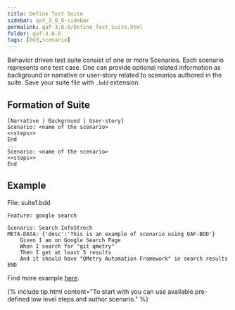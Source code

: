 ```yaml
---
title: Define Test Suite
sidebar: qaf_3_0_0-sidebar
permalink: qaf-3.0.0/Define_Test_Suite.html
folder: qaf-3.0.0
tags: [bdd,scenario]
---
```


Behavior driven test suite consist of one or more Scenarios. Each scenario represents one test case. One can provide optional related information as background or narrative or user-story related to scenarios authored in the suite. Save your suite file with `.bdd` extension.


## Formation of Suite

```
[Narrative | Background | User-story]
Scenario: <name of the scenario>
<<steps>>
End
...
Scenario: <name of the scenario>
<<steps>>
End
```

## Example
File: suite1.bdd

```
Feature: google search

Scenario: Search InfoStrech
META-DATA: {'desc':'This is an example of scenario using QAF-BDD'}
	Given I am on Google Search Page
	When I search for "git qmetry"
	Then I get at least 5 results
	And it should have "QMetry Automation Framework" in search results
END
```
Find more example [here](https://github.com/qmetry/qaf/tree/master/test/resources/scenarios).

{% include tip.html content="To start with you can use available pre-defined low level steps and author scenario." %}
